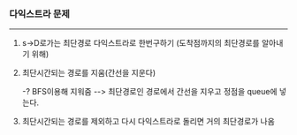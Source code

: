 ### 다익스트라 문제

------------------------------------------------------------

1. s->D로가는 최단경로 다익스트라로 한번구하기 (도착점까지의 최단경로를 알아내기 위해)

2. 최단시간되는 경로를 지움(간선을 지운다)

   -? BFS이용해 지워줌 --> 최단경로인 경로에서 간선을 지우고 정점을  queue에 넣는다.
                                 
                                 
3. 최단시간되는 경로를 제외하고 다시 다익스트라로 돌리면 거의 최단경로가 나옴
   
   

